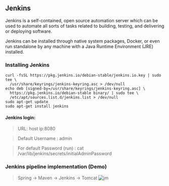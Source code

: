 ## Jenkins
Jenkins is a self-contained, open source automation server which can be used to automate all sorts of tasks related to building, testing, and delivering or deploying software.

Jenkins can be installed through native system packages, Docker, or even run standalone by any machine with a Java Runtime Environment (JRE) installed.

### Installing Jenkins
```
curl -fsSL https://pkg.jenkins.io/debian-stable/jenkins.io.key | sudo tee \
  /usr/share/keyrings/jenkins-keyring.asc > /dev/null
echo deb [signed-by=/usr/share/keyrings/jenkins-keyring.asc] \
  https://pkg.jenkins.io/debian-stable binary/ | sudo tee \
  /etc/apt/sources.list.d/jenkins.list > /dev/null
sudo apt-get update
sudo apt-get install jenkins
```

#### Jenkins login:
> URL: host ip:8080

> Default Username : admin

> For default Password (run) : cat /var/lib/jenkins/secrets/initialAdminPassword

### Jenkins pipeline implementation (Demo)
> Spring -> Maven -> Jenkins -> Tomcat
![jm](https://user-images.githubusercontent.com/73134659/152977097-7ea7b0fe-65f3-4b42-982a-5234b18caa96.JPG)

